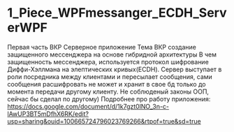 # 1_Piece_WPFmessanger_ECDH_ServerWPF
Первая часть ВКР Серверное приложение
Тема ВКР создание защищенного мессенджера на основе гибридной архитектуры
В чем защищенность мессенджера, используется протокол шифрование Диффи-Хэллмана на элептических кривых(ECDH).
Сервер выступает в роли посредника между клиентами и пересылает сообщения, сами сообщения расшифровать не может и хранит в свое бд только до момента передачи другому клиенту.
Не соблюденый законы ООП, сейчас бы сделал по другому)
Подробнее про работу приложения: https://docs.google.com/document/d/1k7gzt0lNO_3n-c-lAwUP3BT5mDfhX6RK/edit?usp=sharing&ouid=100665724796023769266&rtpof=true&sd=true
